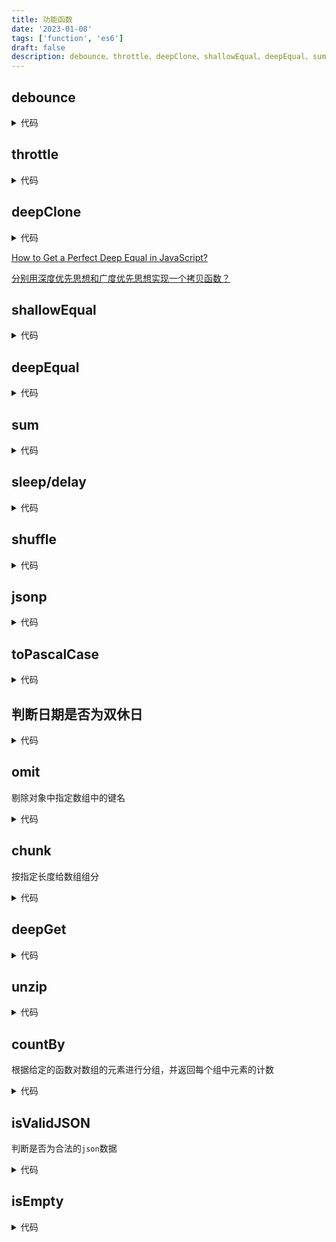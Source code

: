 ```yaml
---
title: 功能函数
date: '2023-01-08'
tags: ['function', 'es6']
draft: false
description: debounce、throttle、deepClone、shallowEqual、deepEqual、sum、sleep/delay、shuffle、jsonp
---
```


<TOCInline toc={props.toc} asDisclosure toHeading={2} />

## debounce

<details>
	<summary>代码</summary>

```js
const debounce = (func, delay = 500) => {
  let timer

  return (...args) => {
    if (timer) {
      clearTimeout(timer)
    } else {
      timer = setTimeout(() => {
        fn(...args)
      }, delay)
    }
  }
}
```

</details>

## throttle

<details>
	<summary>代码</summary>

```js
const throttle = (func, delay = 500) => {
  let timer

  return (...args) => {
    if (!timer) {
      timer = setTimeout(() => {
        fn(...args)
        timer = null
      }, delay)
    }
  }
}
```

</details>

## deepClone

<details>
	<summary>代码</summary>

```js
const deepClone = (obj, map = new WeakMap()) => {
  if (obj === null || !(obj instanceof Object)) return obj
  if (obj instanceof Function) return (...args) => obj.call(this, ...args)
  if (obj instanceof Date) return new Date(obj)
  if (obj instanceof RegExp) return new RegExp(obj.source, obj.flags)
  if (map.has(obj)) return map.get(obj)

  const keys = Reflect.ownKeys(obj)
  // const desc = Object.getOwnPropertyDescriptor(obj);
  // const data = Object.create(Object.getPrototypeof(obj), desc);
  let data = new obj.constructor()
  // 处理Map对象
  if (obj instanceof Map) {
    const result = new Map()
    map.set(obj, result)
    obj.forEach((val, key) => {
      result.set(deepClone(key, map), deepClone(val, map))
    })
    return result
  }

  // 处理Set对象
  if (obj instanceof Set) {
    const result = new Set()
    map.set(obj, result)
    obj.forEach((val) => {
      result.set(deepClone(val, map))
    })
    return result
  }

  map.set(obj, data)

  keys.forEach((key) => {
    if (obj[key] instanceof Object) {
      data[key] = deepClone(obj[key])
    } else {
      data[key] = obj[key]
    }
  })

  return data
}
```

</details>

[How to Get a Perfect Deep Equal in JavaScript?](https://levelup.gitconnected.com/how-to-get-a-perfect-deep-equal-in-javascript-b849fe30e54f)

[分别用深度优先思想和广度优先思想实现一个拷贝函数？](../blog/69.md#上期的答案)

## shallowEqual

<details>
	<summary>代码</summary>

```js
function shallowEqual(objA, objB) {
  // P1
  if (Object.is(objA, objB)) {
    return true
  }

  // P2
  if (typeof objA !== 'object' || objA === null || typeof objB !== 'object' || objB === null) {
    return false
  }

  // P3
  var keysA = Object.keys(objA)
  var keysB = Object.keys(objB)

  if (keysA.length !== keysB.length) {
    return false
  }

  for (var i = 0; i < keysA.length; i++) {
    if (
      !Object.prototype.hasOwnProperty.call(objB, keysA[i]) ||
      !Object.is(objA[keysA[i]], objB[keysA[i]])
    ) {
      return false
    }
  }

  return true
}
```

</details>

## deepEqual

<details>
	<summary>代码</summary>

```js
const deepEqual = (objA, objB, map = new WeakMap()) => {
  // P1
  if (Object.is(objA, objB)) return true

  // P2
  if (objA instanceof Date && objB instanceof Date) {
    return objA.getTime() === objB.getTime()
  }
  if (objA instanceof RegExp && objB instanceof RegExp) {
    return objA.toString() === objB.toString()
  }

  // P3
  if (typeof objA !== 'object' || objA === null || typeof objB !== 'object' || objB === null) {
    return false
  }

  // P4
  if (map.get(objA) === objB) return true
  map.set(objA, objB)

  // P5
  const keysA = Reflect.ownKeys(objA)
  const keysB = Reflect.ownKeys(objB)

  if (keysA.length !== keysB.length) {
    return false
  }

  for (let i = 0; i < keysA.length; i++) {
    if (!Reflect.has(objB, keysA[i]) || !deepEqual(objA[keysA[i]], objB[keysA[i]], map)) {
      return false
    }
  }

  return true
}
```

</details>

## sum

<details>
	<summary>代码</summary>

```js
const sum = (num1, num2) => {
  const s1 = (num1.toString().split('.').[1] ?? '').length
  const s2 = (num2.toString().split('.').[1] ?? '').length

  const base = Math.pow(10, Math.max(s1, s2))

  return (num1 * base + num2 * base) / base
}
```

</details>

## sleep/delay

<details>
	<summary>代码</summary>

```ts
const sleep = (t = 0) => new Promise((resolve) => setTimeout(resolve, t))

const delay = <T extends (...args: any[]) => any>(
  func: T,
  seconds: number,
  ...args: Parameters<T>
): Promise<ReturnType<T>> => sleep(seconds).then(() => func(...args))
```

</details>

## shuffle

<details>
	<summary>代码</summary>

```ts
const shuffle = (list) => list.sort((x, y) => Math.random() - 0.5)
```

</details>

## jsonp

<details>
	<summary>代码</summary>

```js
function stringify(data) {
  const pairs = Object.entries(data)
  const qs = pairs
    .map(([k, v]) => {
      let noValue = false
      if (v === null || v === undefined || typeof v === 'object') {
        noValue = true
      }
      return `${encodeURIComponent(k)}=${noValue ? '' : encodeURIComponent(v)}`
    })
    .join('&')
  return qs
}

function jsonp({ url, onData, params }) {
  const script = document.createElement('script')

  // 一、为了避免全局污染，使用一个随机函数名
  const cbFnName = `JSONP_PADDING_${Math.random().toString().slice(2)}`
  // 二、默认 callback 函数为 cbFnName
  script.src = `${url}?${stringify({ callback: cbFnName, ...params })}`
  // 三、使用 onData 作为 cbFnName 回调函数，接收数据
  window[cbFnName] = onData

  document.body.appendChild(script)
}
```

</details>

## toPascalCase

<details>
	<summary>代码</summary>

```js
const toPascalCase = (str: string): string =>
  (str.match(/[a-zA-Z0-9]+/g) || [])
    .map((w) => `${w.charAt(0).toUpperCase()}${w.slice(1)}`)
    .join('')

toPascalCase('hello world') // 'HelloWorld'
toPascalCase('hello.world') // 'HelloWorld'
toPascalCase('foo_bar-baz') // FooBarBaz

//驼峰转短横线
function toKebabCase(str) {
  let res = str.replace(/([A-Z])/g, (all, i) => {
    return '-' + i.toLowerCase()
  })
  if (res.slice(0, 1) === '-') {
    res = res.slice(1) //去除开头的-
  }
  return res
}
//短横线转驼峰
function toCamelCase(str) {
  return str.replace(/-([a-zA-Z])/g, function (all, i) {
    return i.toUpperCase()
  })
}

console.log(toCamelCase('get-element-by-id'))
console.log(toKebabCase('GetElementById'))
```

</details>

## 判断日期是否为双休日

<details>
	<summary>代码</summary>

```ts
const isWeekend = (date = new Date()): boolean => date.getDay() % 6 === 0
```

</details>

## omit

剔除对象中指定数组中的键名

<details>
	<summary>代码</summary>

```js
const omit = (obj, arr) =>
  Object.keys(obj)
    .filter((k) => !arr.includes(k))
    .reduce((acc, key) => ((acc[key] = obj[key]), acc), {})

omit({ a: 1, b: '2', c: 3 }, ['b']) // { 'a': 1, 'c': 3 }
```

</details>

## chunk

按指定长度给数组组分

<details>
	<summary>代码</summary>

```js
const chunk = (arr, size) =>
  Array.from({ length: Math.ceil(arr.length / size) }, (v, i) =>
    arr.slice(i * size, i * size + size)
  )

chunk([1, 2, 3, 4, 5], 2) // [[1, 2], [3, 4], [5]]
```

</details>

## deepGet

<details>
	<summary>代码</summary>

```js
const deepGet = (obj, keys) =>
  keys.reduce((xs, x) => (xs && xs[x] !== null && xs[x] !== undefined ? xs[x] : null), obj)

let index = 2
const data = {
  foo: {
    foz: [1, 2, 3],
    bar: {
      baz: ['a', 'b', 'c'],
    },
  },
}
deepGet(data, ['foo', 'foz', index]) // get 3
deepGet(data, ['foo', 'bar', 'baz', 8, 'foz']) // null
```

</details>

## unzip

<details>
	<summary>代码</summary>

```js
const unzip = (arr) =>
  arr.reduce(
    (acc, c) => (c.forEach((v, i) => acc[i].push(v)), acc),
    Array.from({ length: Math.max(...arr.map((a) => a.length)) }, (_) => [])
  )

unzip([
  ['a', 1],
  ['b', 2],
  ['c', 3],
  ['d', 4],
  ['e', 5],
]) // [['a', 'b', 'c', 'd', 'e'], [1, 2, 3, 4, 5]]
```

</details>

## countBy

根据给定的函数对数组的元素进行分组，并返回每个组中元素的计数

<details>
	<summary>代码</summary>

```js
const countBy = (arr, fn) =>
  arr.map(typeof fn === 'function' ? fn : (val) => val[fn]).reduce((acc, val) => {
    acc[val] = (acc[val] || 0) + 1
    return acc
  }, {})

countBy([6.1, 4.2, 6.3], Math.floor) // {4: 1, 6: 2}
countBy(['one', 'two', 'three'], 'length') // {3: 2, 5: 1}
countBy([{ count: 5 }, { count: 10 }, { count: 5 }], (x) => x.count)
// {5: 2, 10: 1}
```

</details>

## isValidJSON

判断是否为合法的`json`数据

<details>
	<summary>代码</summary>

```js
const isValidJSON = (str) => {
  try {
    JSON.parse(str)
    return true
  } catch (e) {
    return false
  }
}

isValidJSON('{"name":"Adam","age":20}') // true
isValidJSON('{"name":"Adam",age:"20"}') // false
isValidJSON(null) // true
```

</details>

## isEmpty

<details>
	<summary>代码</summary>

```js
isEmpty([]) // true
isEmpty({}) // true
isEmpty('') // true
isEmpty([1, 2]) // false
isEmpty({ a: 1, b: 2 }) // false
isEmpty('text') // false
isEmpty(123) // true - type is not considered a collection
isEmpty(true) // true - type is not considered a collection

const isEmpty = (val) => val == null || !(Object.keys(val) || val).length
```

</details>
